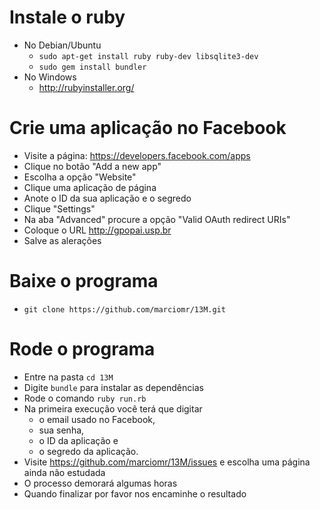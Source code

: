 # Instale o ruby #
* No Debian/Ubuntu
  * `sudo apt-get install ruby ruby-dev libsqlite3-dev`
  * `sudo gem install bundler`
* No Windows
  * http://rubyinstaller.org/

# Crie uma aplicação no Facebook #
* Visite a página: https://developers.facebook.com/apps
* Clique no botão "Add a new app"
* Escolha a opção "Website"
* Clique uma aplicação de página
* Anote o ID da sua aplicação e o segredo
* Clique "Settings"
* Na aba "Advanced" procure a opção "Valid OAuth redirect URIs"
* Coloque o URL http://gpopai.usp.br
* Salve as alerações

# Baixe o programa #
* `git clone https://github.com/marciomr/13M.git`

# Rode o programa #
* Entre na pasta `cd 13M`
* Digite `bundle` para instalar as dependências
* Rode o comando `ruby run.rb`
* Na primeira execução você terá que digitar
  * o email usado no Facebook,
  * sua senha,
  * o ID da aplicação e
  * o segredo da aplicação.
* Visite https://github.com/marciomr/13M/issues e escolha uma página ainda não estudada
* O processo demorará algumas horas
* Quando finalizar por favor nos encaminhe o resultado
